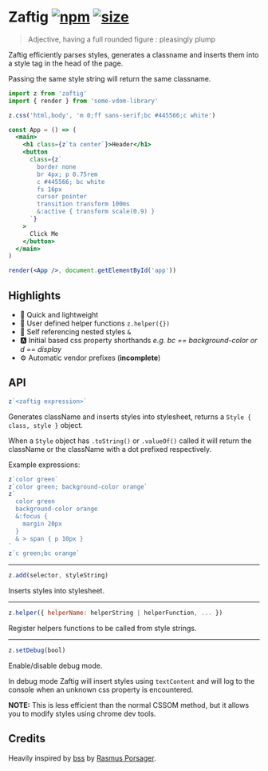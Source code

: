 # Zaftig [![npm](https://img.shields.io/npm/v/zaftig.svg)](https://www.npmjs.com/package/zaftig) [![size](https://img.badgesize.io/fuzetsu/zaftig/master/src/index.js.png?label=unminified&color=blue)](https://github.com/fuzetsu/zaftig/blob/master/src/index.js)

> Adjective, having a full rounded figure : pleasingly plump

Zaftig efficiently parses styles, generates a classname and inserts them into a style tag in the head of the page.

Passing the same style string will return the same classname.

```jsx
import z from 'zaftig'
import { render } from 'some-vdom-library'

z.css('html,body', 'm 0;ff sans-serif;bc #445566;c white')

const App = () => (
  <main>
    <h1 class={z`ta center`}>Header</h1>
    <button
      class={z`
        border none
        br 4px; p 0.75rem
        c #445566; bc white
        fs 16px
        cursor pointer
        transition transform 100ms
        &:active { transform scale(0.9) }
      `}
    >
      Click Me
    </button>
  </main>
)

render(<App />, document.getElementById('app'))
```

## Highlights

- 💸 Quick and lightweight
- 🙇 User defined helper functions `z.helper({})`
- 💯 Self referencing nested styles `&`
- 🅰️ Initial based css property shorthands _e.g. bc == background-color or d == display_
- ⚙️ Automatic vendor prefixes (**incomplete**)

## API

```js
z`<zaftig expression>`
```

Generates className and inserts styles into stylesheet, returns a `Style { class, style }` object.

When a `Style` object has `.toString()` or `.valueOf()` called it will return the className or the className with a dot prefixed respectively.

Example expressions:

```js
z`color green`
z`color green; background-color orange`
z`
  color green
  background-color orange
  &:focus {
    margin 20px
  }
  & > span { p 10px }
`
z`c green;bc orange`
```

<hr>

```js
z.add(selector, styleString)
```

Inserts styles into stylesheet.

<hr>

```js
z.helper({ helperName: helperString | helperFunction, ... })
```

Register helpers functions to be called from style strings.

<hr>

```js
z.setDebug(bool)
```

Enable/disable debug mode.

In debug mode Zaftig will insert styles using `textContent` and will log to the console when an unknown css property is encountered.

**NOTE:** This is less efficient than the normal CSSOM method, but it allows you to modify styles using chrome dev tools.

## Credits

Heavily inspired by [bss](https://github.com/porsager/bss) by [Rasmus Porsager](https://github.com/porsager).

